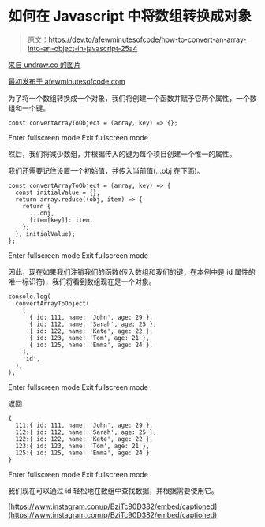 # 如何在 Javascript 中将数组转换成对象

> 原文：<https://dev.to/afewminutesofcode/how-to-convert-an-array-into-an-object-in-javascript-25a4>

[来自 undraw.co 的图片](https://undraw.co/)

[最初发布于 afewminutesofcode.com](https://afewminutesofcode.com/how-to-convert-an-array-into-an-object-in-javascript/?utm_source=devto&utm_medium=website&utm_campaign=blogpost)

为了将一个数组转换成一个对象，我们将创建一个函数并赋予它两个属性，一个数组和一个键。

```
const convertArrayToObject = (array, key) => {}; 
```

Enter fullscreen mode Exit fullscreen mode

然后，我们将减少数组，并根据传入的键为每个项目创建一个惟一的属性。

我们还需要记住设置一个初始值，并传入当前值(...obj 在下面)。

```
const convertArrayToObject = (array, key) => {
  const initialValue = {};
  return array.reduce((obj, item) => {
    return {
      ...obj,
      [item[key]]: item,
    };
  }, initialValue);
}; 
```

Enter fullscreen mode Exit fullscreen mode

因此，现在如果我们注销我们的函数(传入数组和我们的键，在本例中是 id 属性的唯一标识符)，我们将看到数组现在是一个对象。

```
console.log(
  convertArrayToObject(
    [
      { id: 111, name: 'John', age: 29 },
      { id: 112, name: 'Sarah', age: 25 },
      { id: 122, name: 'Kate', age: 22 },
      { id: 123, name: 'Tom', age: 21 },
      { id: 125, name: 'Emma', age: 24 },
    ],
    'id',
  ),
); 
```

Enter fullscreen mode Exit fullscreen mode

返回

```
{
  111:{ id: 111, name: 'John', age: 29 },
  112:{ id: 112, name: 'Sarah', age: 25 },
  122:{ id: 122, name: 'Kate', age: 22 },
  123:{ id: 123, name: 'Tom', age: 21 },
  125:{ id: 125, name: 'Emma', age: 24 }
} 
```

Enter fullscreen mode Exit fullscreen mode

我们现在可以通过 id 轻松地在数组中查找数据，并根据需要使用它。

[https://www.instagram.com/p/BziTc90D382/embed/captioned](https://www.instagram.com/p/BziTc90D382/embed/captioned)